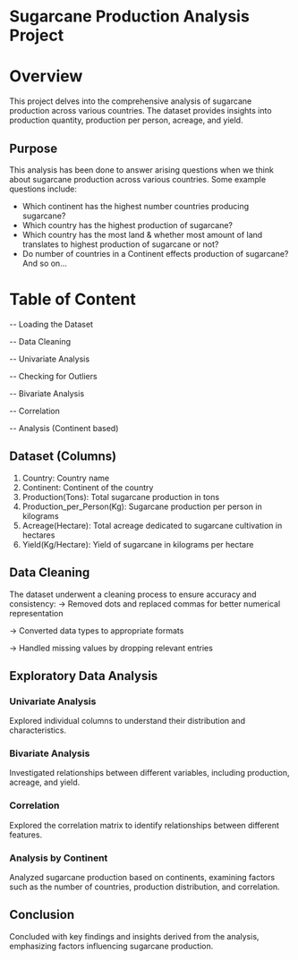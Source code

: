 # Sugarcane Production Analysis Project

# Overview
This project delves into the comprehensive analysis of sugarcane production across various countries. The dataset provides insights into production quantity, production per person, acreage, and yield.

## Purpose
This analysis has been done to answer arising questions when we think about sugarcane production across various countries. Some example questions include:
- Which continent has the highest number countries producing sugarcane?
- Which country has the highest production of sugarcane?
- Which country has the most land & whether most amount of land translates to highest production of sugarcane or not?
- Do number of countries in a Continent effects production of sugarcane?
  And so on...
  
# Table of Content
-- Loading the Dataset

-- Data Cleaning

-- Univariate Analysis

-- Checking for Outliers

-- Bivariate Analysis

-- Correlation

-- Analysis (Continent based)

## Dataset (Columns)
1. Country: Country name
2. Continent: Continent of the country
3. Production(Tons): Total sugarcane production in tons
4. Production_per_Person(Kg): Sugarcane production per person in kilograms
5. Acreage(Hectare): Total acreage dedicated to sugarcane cultivation in hectares
6. Yield(Kg/Hectare): Yield of sugarcane in kilograms per hectare

## Data Cleaning
The dataset underwent a cleaning process to ensure accuracy and consistency:
 -> Removed dots and replaced commas for better numerical representation
 
 -> Converted data types to appropriate formats
 
 -> Handled missing values by dropping relevant entries
 
## Exploratory Data Analysis
### Univariate Analysis
Explored individual columns to understand their distribution and characteristics.

### Bivariate Analysis
Investigated relationships between different variables, including production, acreage, and yield.

### Correlation
Explored the correlation matrix to identify relationships between different features.

### Analysis by Continent
Analyzed sugarcane production based on continents, examining factors such as the number of countries, production distribution, and correlation.

## Conclusion
Concluded with key findings and insights derived from the analysis, emphasizing factors influencing sugarcane production.

